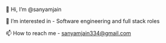 👋 Hi, I’m @sanyamjain

👀 I’m interested in - Software engineering and full stack roles

📫 How to reach me - sanyamjain334@gmail.com

<!--
**Sanyam-Jain16/Sanyam-Jain16** is a ✨ _special_ ✨ repository because its `README.md` (this file) appears on your GitHub profile.

Here are some ideas to get you started:

- 🔭 I’m currently working on ...
- 🌱 I’m currently learning ...
- 👯 I’m looking to collaborate on ...
- 🤔 I’m looking for help with ...
- 💬 Ask me about ...
- 📫 How to reach me: ...
- 😄 Pronouns: ...
- ⚡ Fun fact: ...
-->
